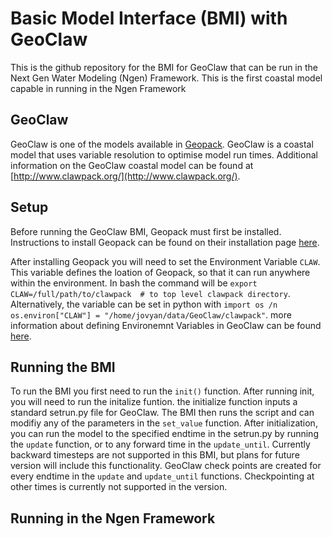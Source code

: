 # Basic Model Interface (BMI) with GeoClaw

This is the github repository for the BMI for GeoClaw that can be run in the Next Gen Water Modeling (Ngen) Framework. This is the first coastal model capable in running in the Ngen Framework

## GeoClaw

GeoClaw is one of the models available in [Geopack](https://github.com/clawpack/clawpack). GeoClaw is a coastal model that uses variable resolution to optimise model run times. Additional information on the GeoClaw coastal model can be found at [http://www.clawpack.org/](http://www.clawpack.org/).

## Setup
Before running the GeoClaw BMI, Geopack must first be installed. Instructions to install Geopack can be found on their installation page [here](http://www.clawpack.org/installing.html). 

After installing Geopack you will need to set the Environment Variable `CLAW`. This variable defines the loation of Geopack, so that it can run anywhere within the environment. In bash the command will be `export CLAW=/full/path/to/clawpack  # to top level clawpack directory`. Alternatively, the variable can be set in python with `import os /n os.environ["CLAW"] = "/home/jovyan/data/GeoClaw/clawpack"`. more information about defining Environemnt Variables in GeoClaw can be found [here](http://www.clawpack.org/setenv.html). 

## Running the BMI

To run the BMI you first need to run the `init()` function. After running init, you will need to run the initalize funtion. the initialize function inputs a standard setrun.py file for GeoClaw. The BMI then runs the script and can modifiy any of the parameters in the `set_value` function. After initialization, you can run the model to the specified endtime in the setrun.py by running the `update` function, or to any forward time in the `update_until`. Currently backward timesteps are not supported in this BMI, but plans for future version will include this functionality. GeoClaw check points are created for every endtime in the `update` and `update_until` functions. Checkpointing at other times is currently not supported in the version.


## Running in the Ngen Framework
